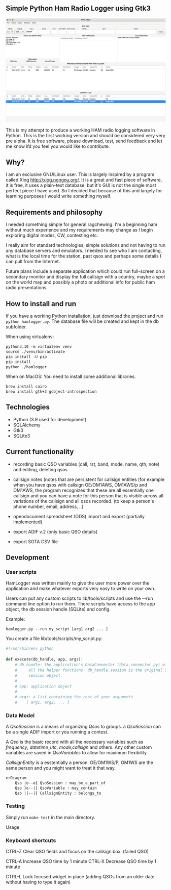 ## Simple Python Ham Radio Logger using Gtk3

<p align="center"><img src="icons/hamlogger_screenshot.png"/></p>

This is my attempt to produce a working HAM radio logging software in Python.
This is the first working version and should be considered very very pre alpha.
It is free software, please download, test, send feedback and let me know ifd
you feel you would like to contribute.


## Why?

I am an exclusive GNU/Linux user. This is largely inspired by a program called
Xlog <http://xlog.nongnu.org/>. It is a great and fast piece of software, it
is free, it uses a plain-text database, but it's GUI is not the single most
perfect piece I have used. So I decided that because of this and largely for
learning purposes I would write something myself.


## Requirements and philosophy

I needed something simple for general ragchewing. I'm a beginning ham without
much experience and my requirements may change as I begin exploring digital
modes, CW, contesting etc.

I really aim for standard technologies, simple solutions and  not having to
run any database servers and emulators. I needed to see who I am contacting,
what is the local time for the station, past qsos and perhaps some details
I can pull from the Internet.

Future plans include a separate application which could run full-screen on a
secondary monitor and display the full callsign with a country, maybe a
spot on the world map and possibly a photo or additional info for public
ham radio presentations.

## How to install and run

If you have a working Python installation, just download the project and run
`python hamlogger.py`. The database file will be created and kept in the db
subfolder.

When using virtualenv:
```
python3.10 -m virtualenv venv
source ./venv/bin/activate
pip install -U pip
pip install .
python ./hamlogger
```

When on MacOS:
You need to install some additional libraries.
```
brew install cairo
brew install gtk+3 gobject-introspection
```

## Technologies

- Python (3.9 used for development)
- SQLAlchemy
- Gtk3
- SQLite3

## Current functionality

- recording basic QSO variables (call, rst, band, mode, name, qth, note) and
  editing, deleting qsos

- callsign notes (notes that are persistent for callsign entities (for example
  when you have qsos with callsign OE/OM1AWS, OM1AWS/p and OM1AWS, the program
  recognizes that these are all essentially one callsign and you can have a
  note for this person that is visible across all variations of the callsign
  and all qsos recorded. (to keep a person's phone number, email, address, ..)

- opendocument spreadsheet (ODS) import and export (partially implemented)

- export ADIF v.2 (only basic QSO details)

- export SOTA CSV file

## Development

### User scripts

HamLogger was written mainly to give the user more power over the application and
make whatever exports very easy to write on your own.

Users can put any custom scripts to lib/tools/scripts and use the --run command
line option to run them. There scripts have access to the app object, the db
session handle (SQLite) and config.

Example:

```
hamlogger.py --run my_script [arg1 arg2 ... ]
```

You create a file lib/tools/scripts/my_script.py:
```python
#!/usr/bin/env python

def execute(db_handle, app, args):
    # db_handle: the application's DataConnector (data_connector.py) with 
    #     all the helper functions. db_handle.session is the original SQLAlchemy
    #     session object.
    #
    # app: application object
    #
    # args: a list containing the rest of your arguments
    #    [ arg1, arg2, ... ]

```

### Data Model
A *QsoSession* is a means of organizing *Qso*s to groups. a *QsoSession* can be a single 
ADIF import or you running a contest. 

A *Qso* is the basic record with all the necessary variables such as *frequency*, *datetime_utc*,
*mode*,*callsign* and others. Any other custom variables are saved in *QsoVariables* to allow for 
maximum flexibility.

*CallsignEntity* is a esstentially a person. OE/OM1WS/P, OM1WS are the same person and you might
want to treat it that way.

```mermaid
erDiagram
    Qso |o--o{ QsoSession : may_be_a_part_of
    Qso }o--|| QsoVariable : may_contain
    Qso ||--|{ CallsignEntity : belongs_to
```

### Testing
Simply run `make test` in the main directory.

Usage

### Keyboard shortcuts

  CTRL-Z   Clear QSO fields and focus on the callsign box. 
           (failed QSO)

  CTRL-A   Increase QSO time by 1 minute
  CTRL-X   Decrease QSO time by 1 minute
  
  CTRL-L   Lock focused widget in place (adding QSOs from an older date without
           having to type it again)

